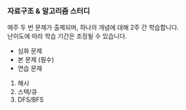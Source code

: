 ### 자료구조 & 알고리즘 스터디
매주 두 번 문제가 출제되며, 하나의 개념에 대해 2주 간 학습합니다.<br>
난이도에 따라 학습 기간은 조정될 수 있습니다.
- 심화 문제
- 본 문제 (필수)
- 연습 문제

1. 해시
2. 스택/큐
3. DFS/BFS
